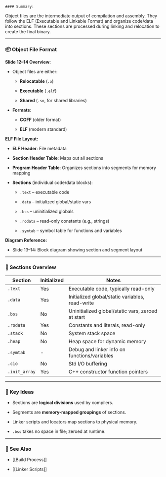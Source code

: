 	#### Summary:

Object files are the intermediate output of compilation and assembly. They follow the ELF (Executable and Linkable Format) and organize code/data into sections. These sections are processed during linking and relocation to create the final binary.

---

### 📦 Object File Format

**Slide 12–14 Overview:**

- Object files are either:
    
    - **Relocatable** (`.o`)
        
    - **Executable** (`.elf`)
        
    - **Shared** (`.so`, for shared libraries)
        
- **Formats**:
    
    - **COFF** (older format)
        
    - **ELF** (modern standard)
        

**ELF File Layout:**

- **ELF Header**: File metadata
    
- **Section Header Table**: Maps out all sections
    
- **Program Header Table**: Organizes sections into segments for memory mapping
    
- **Sections** (individual code/data blocks):
    
    - `.text` – executable code
        
    - `.data` – initialized global/static vars
        
    - `.bss` – uninitialized globals
        
    - `.rodata` – read-only constants (e.g., strings)
        
    - `.symtab` – symbol table for functions and variables
        

**Diagram Reference:**

- Slide 13–14: Block diagram showing section and segment layout
    

---

### 📑 Sections Overview

|Section|Initialized|Notes|
|---|---|---|
|`.text`|Yes|Executable code, typically read-only|
|`.data`|Yes|Initialized global/static variables, read-write|
|`.bss`|No|Uninitialized global/static vars, zeroed at start|
|`.rodata`|Yes|Constants and literals, read-only|
|`.stack`|No|System stack space|
|`.heap`|No|Heap space for dynamic memory|
|`.symtab`|-|Debug and linker info on functions/variables|
|`.cio`|No|Std I/O buffering|
|`.init_array`|Yes|C++ constructor function pointers|

---

### 🧠 Key Ideas

- Sections are **logical divisions** used by compilers.
    
- Segments are **memory-mapped groupings** of sections.
    
- Linker scripts and locators map sections to physical memory.
    
- `.bss` takes no space in file; zeroed at runtime.
    

---

### 🔗 See Also

- [[Build Process]]
    
- [[Linker Scripts]]